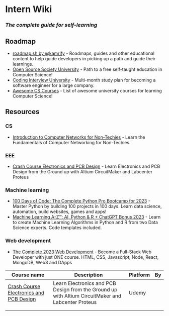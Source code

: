 # Intern Wiki

### _The complete guide for self-learning_

## Roadmap
- [roadmap.sh by @kamrify](https://roadmap.sh/) - Roadmaps, guides and other educational content to help guide developers in picking up a path and guide their learnings.
- [Open Source Society University](https://github.com/ossu/computer-science) - Path to a free self-taught education in Computer Science!
- [Coding Interview University](https://github.com/jwasham/coding-interview-university) - Multi-month study plan for becoming a software engineer for a large company.
- [Awesome CS Courses](https://github.com/prakhar1989/awesome-courses) - List of awesome university courses for learning Computer Science!

## Resources

### CS
- [Introduction to Computer Networks for Non-Techies](https://nlbsg.udemy.com/course/introduction-to-computer-networks/) - Learn the Fundamentals of Computer Networking for Non-Techies

### EEE
- [Crash Course Electronics and PCB Design](https://nlbsg.udemy.com/course/crash-course-electronics-and-pcb-design/) - Learn Electronics and PCB Design from the Ground up with Altium CircuitMaker and Labcenter Proteus

### Machine learning
- [100 Days of Code: The Complete Python Pro Bootcamp for 2023](https://nlbsg.udemy.com/course/100-days-of-code/) - Master Python by building 100 projects in 100 days. Learn data science, automation, build websites, games and apps!
- [Machine Learning A-Z™: AI, Python & R + ChatGPT Bonus 2023](https://nlbsg.udemy.com/course/machinelearning/) - Learn to create Machine Learning Algorithms in Python and R from two Data Science experts. Code templates included.

### Web development
- [The Complete 2023 Web Development](https://nlbsg.udemy.com/course/the-complete-web-development-bootcamp/) - Become a Full-Stack Web Developer with just ONE course. HTML, CSS, Javascript, Node, React, MongoDB, Web3 and DApps

| Course name                                                                                                        | Description                                                                                        | Platform | By |
|--------------------------------------------------------------------------------------------------------------------|----------------------------------------------------------------------------------------------------|----------|----|
| [Crash Course Electronics and PCB Design](https://nlbsg.udemy.com/course/crash-course-electronics-and-pcb-design/) | Learn Electronics and PCB Design from the Ground up with Altium CircuitMaker and Labcenter Proteus | Udemy    |    |
|                                                                                                                    |                                                                                                    |          |    |
|                                                                                                                    |                                                                                                    |          |    |
